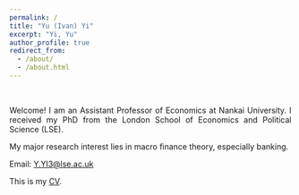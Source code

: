 ```yaml
---
permalink: /
title: "Yu (Ivan) Yi"
excerpt: "Yi, Yu"
author_profile: true
redirect_from: 
  - /about/
  - /about.html
---
```

<br/>
<style>
body {
text-align: justify}
</style>

Welcome! I am an Assistant Professor of Economics at Nankai University. I received my PhD from the London School of Economics and Political Science (LSE). 

My major research interest lies in macro finance theory, especially banking.

Email: [Y.YI3@lse.ac.uk](mailto:ivan_yyi@outlook.com)

This is my [CV](https://IvanYYi.github.io/files/CV_YUYI.pdf).

